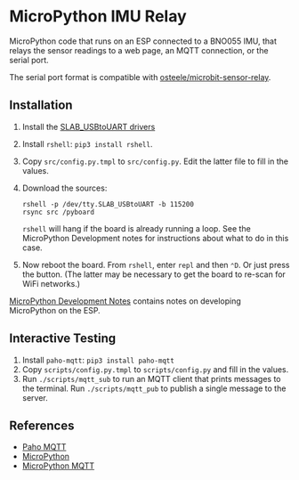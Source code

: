 # MicroPython IMU Relay

MicroPython code that runs on an ESP connected to a BNO055 IMU, that relays the
sensor readings to a web page, an MQTT connection, or the serial port.

The serial port format is compatible with
[osteele/microbit-sensor-relay](https://github.com/osteele/microbit-sensor-relay).

## Installation

1. Install the [SLAB_USBtoUART drivers](https://rehmann.co/blog/drivers-for-slab_usbtouart/)

2. Install `rshell`: `pip3 install rshell`.

3. Copy `src/config.py.tmpl` to `src/config.py`. Edit the latter file to fill in the values.

4. Download the sources:

    ```shell
    rshell -p /dev/tty.SLAB_USBtoUART -b 115200
    rsync src /pyboard
    ```

   `rshell` will hang if the board is already running a loop. See the MicroPython
   Development notes for instructions about what to do in this case.

5. Now reboot the board. From `rshell`, enter `repl` and then `⌃D`. Or just press
   the button. (The latter may be necessary to get the board to re-scan for WiFi
   networks.)

[MicroPython Development
Notes](https://paper.dropbox.com/doc/MicroPython-Development--Ai1pmnXzhBdkxZ6SuEPMTDiDAg-sAf2oqgmH5yIbmx27kZqs)
contains notes on developing MicroPython on the ESP.

## Interactive Testing

1. Install `paho-mqtt`: `pip3 install paho-mqtt`
2. Copy `scripts/config.py.tmpl` to `scripts/config.py` and fill in the values.
3. Run `./scripts/mqtt_sub` to run an MQTT client that prints messages to the
   terminal. Run `./scripts/mqtt_pub` to publish a single message to the server.

## References

* [Paho MQTT](https://pypi.org/project/paho-mqtt/)
* [MicroPython](http://docs.micropython.org/en/latest/)
* [MicroPython MQTT](https://github.com/micropython/micropython-lib/tree/master/umqtt.simple)
